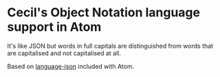 # Cecil's Object Notation language support in Atom

It's like JSON but words in full capitals are distinguished from words that are
capitalised and not capitalised at all.

Based on [language-json](https://github.com/atom/language-json) included with
Atom.
